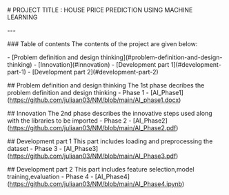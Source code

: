 \# PROJECT TITLE : HOUSE PRICE PREDICTION USING MACHINE LEARNING

\-\--

\### Table of contents The contents of the project are given below:

\- \[Problem definition and design
thinking\](#problem-definition-and-design-thinking) -
\[Innovation\](#innovation) - \[Development part
1\](#development-part-1) - \[Development part 2\](#development-part-2)

\## Problem definition and design thinking The 1st phase decribes the
problem definition and design thinking - Phase 1 -
\[AI_Phase1\](https://github.com/juliaan03/NM/blob/main/AI_phase1.docx)

\## Innovation The 2nd phase describes the innovative steps used along
with the libraries to be imported - Phase 2 -
\[AI_Phase2\](https://github.com/juliaan03/NM/blob/main/AI_Phase2.pdf)

\## Development part 1 This part includes loading and preprocessing the
dataset - Phase 3 -
\[AI_Phase3\](https://github.com/juliaan03/NM/blob/main/AI_Phase3.pdf)

\## Development part 2 This part includes feature selection,model
training,evaluation - Phase 4 -
\[AI_Phase4\](https://github.com/juliaan03/NM/blob/main/AI_Phase4.ipynb)
